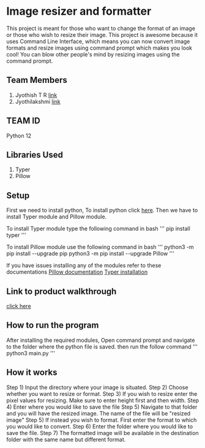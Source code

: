 # Image resizer and formatter
This project is meant for those who want to change the format of an image or those who wish to resize their image. This project is awesome because it uses Command Line Interface, which means you can now convert image formats and resize images using command prompt which makes you look cool! You can blow other people's mind by resizing images using the command prompt.

## Team Members
1) Jyothish T R [link](https://github.com/Mr3lueSky)
2) Jyothilakshmi [link](https://github.com/jyothigeci)

## TEAM ID
Python 12

## Libraries Used
1) Typer
2) Pillow

## Setup
First we need to install python, To install python click [here](https://www.python.org/downloads/).
Then we have to install Typer module and Pillow module.

To install Typer module type the following command in bash
'''
pip install typer
'''

To install Pillow module use the following command in bash
'''
python3 -m pip install --upgrade pip
python3 -m pip install --upgrade Pillow
'''

If you have issues installing any of the modules refer to these documentations
[Pillow documentation](https://pillow.readthedocs.io/en/stable/installation.html)
[Typer installation](https://typer.tiangolo.com/#installation)

## Link to product walkthrough
[click here](https://drive.google.com/drive/folders/1cR4TQFhAQd8up1CeDOshhMAgbnro-qPi?usp=sharing)

## How to run the program
After installing the required modules,
Open command prompt and navigate to the folder where the python file is saved.
then run the follow command
'''
python3 main.py
'''

## How it works
Step 1) Input the directory where your image is situated.
Step 2) Choose whether you want to resize or format.
Step 3) If you wish to resize enter the pixel values for resizing. Make sure to enter height first and then width.
Step 4) Enter where you would like to save the file
Step 5) Navigate to that folder and you will have the resized image. The name of the file will be "resized image"
Step 5) If instead you wish to format. First enter the format to which you would like to convert.
Step 6) Enter the folder where you would like to save the file.
Step 7) The formatted image will be available in the destination folder with the same name but different format.
